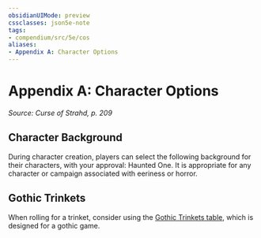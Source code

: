 ```yaml
---
obsidianUIMode: preview
cssclasses: json5e-note
tags:
- compendium/src/5e/cos
aliases:
- Appendix A: Character Options
---
```

# Appendix A: Character Options
*Source: Curse of Strahd, p. 209* 

## Character Background

During character creation, players can select the following background for their characters, with your approval: Haunted One. It is appropriate for any character or campaign associated with eeriness or horror.

## Gothic Trinkets

When rolling for a trinket, consider using the [Gothic Trinkets table](/3-Mechanics/CLI/items/trinket-cos.md), which is designed for a gothic game.